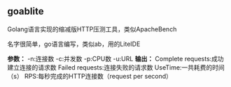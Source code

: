 ## goablite

Golang语言实现的缩减版HTTP压测工具，类似ApacheBench

名字很简单，go语言编写，类似ab，用的LiteIDE


**参数：**
	-n:连接数
	-c:并发数
	-p:CPU数
	-u:URL
**输出：**
	Complete requests:成功建立连接的请求数
	Failed requests:连接失败的请求数
	UseTime:一共耗费的时间（s）
	RPS:每秒完成的HTTP连接数（request per second）
